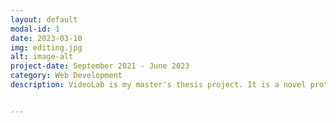 ```yaml
---
layout: default
modal-id: 1
date: 2023-03-10
img: editing.jpg
alt: image-alt
project-date: September 2021 - June 2023
category: Web Development
description: VideoLab is my master's thesis project. It is a novel prototype that is intended to help end-users effectively record and edit video attachments to supplement bug reports. This page will be updated with my thesis once it is published! For now, the code for VideoLab can be seen <a href="https://github.com/nete-madi/bug-swatter">here.</a>


---
```

